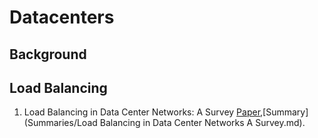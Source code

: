 # Datacenters

## Background



## Load Balancing

  1. Load Balancing in Data Center Networks: A Survey [Paper](https://ieeexplore.ieee.org/document/8316818),[Summary](Summaries/Load Balancing in Data Center Networks A Survey.md).

